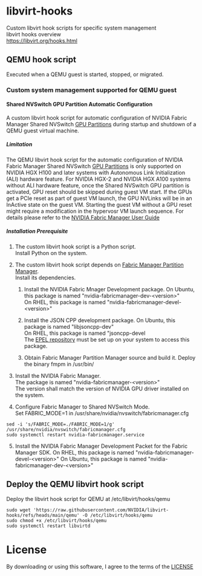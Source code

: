 # libvirt-hooks

Custom libvirt hook scripts for specific system management \
libvirt hooks overview\
https://libvirt.org/hooks.html

## QEMU hook script

Executed when a QEMU guest is started, stopped, or migrated.

### Custom system management supported for QEMU guest

#### Shared NVSwitch GPU Partition Automatic Configuration

A custom libvirt hook script for automatic configuration of NVIDIA Fabric Manager Shared NVSwitch [GPU Partitions](https://docs.nvidia.com/datacenter/tesla/fabric-manager-user-guide/index.html#gpu-partitions) during startup and shutdown of a QEMU guest virtual machine.

##### Limitation

The QEMU libvirt hook script for the automatic configuration of NVIDIA Fabric Manager Shared NVSwitch [GPU Partitions](https://docs.nvidia.com/datacenter/tesla/fabric-manager-user-guide/index.html#gpu-partitions) is only supported on NVIDIA HGX H100 and later systems with Autonomous Link Initialization (ALI) hardware feature.  For NVIDIA HGX-2 and NVIDIA HGX A100 systems without ALI hardware feature, once the Shared NVSwitch GPU partition is activated, GPU reset should be skipped during guest VM start.  If the GPUs get a PCIe reset as part of guest VM launch, the GPU NVLinks will be in an InActive state on the guest VM.  Starting the guest VM without a GPU reset might require a modification in the hypervosr VM launch sequence.  For details please refer to the [NVIDIA Fabric Manager User Guide](https://docs.nvidia.com/datacenter/tesla/fabric-manager-user-guide/index.html#starting-a-guest-virtual-machine)

##### Installation Prerequisite

1. The custom libvirt hook script is a Python script. \
Install Python on the system.

2. The custom libvirt hook script depends on [Fabric Manager Partition Manager](https://github.com/NVIDIA/Fabric-Manager-Client).  \
Install its dependencies.
    1. Install the NVIDIA Fabric Mnager Development package.
       On Ubuntu, this package is named "nvidia-fabricmanager-dev-\<version\>" \
       On RHEL, this package is named "nvidia-fabricmanager-devel-\<version\>"

    2. Install the JSON CPP development package.
       On Ubuntu, this package is named "libjsoncpp-dev" \
       On RHEL, this package is named "jsoncpp-devel \
       The [EPEL repository](https://www.redhat.com/en/blog/install-epel-linux) must be set up on your system to access this package.
       
    3. Obtain Fabric Manager Partition Manager source and build it.  Deploy the binary fmpm in /usr/bin/

3. Install the NVIDIA Fabric Manager. \
The package is named "nvidia-fabricmanager-\<version\>" \
The version shall match the version of NVIDIA GPU driver installed on the system.

4. Configure Fabric Manager to Shared NVSwitch Mode. \
Set FABRIC_MODE=1 in /usr/share/nvidia/nvswitch/fabricmanager.cfg

```
sed -i 's/FABRIC_MODE=./FABRIC_MODE=1/g' /usr/share/nvidia/nvswitch/fabricmanager.cfg
sudo systemctl restart nvidia-fabricmanager.service
```

5. Install the NVIDIA Fabric Manager Development Packet for the Fabric Manager SDK.
On RHEL, this package is named "nvidia-fabricmanager-devel-\<version\>"
On Ubuntu, this package is named "nvidia-fabricmanager-dev-\<version\>" 

## Deploy the QEMU libvirt hook script
Deploy the libvirt hook script for QEMU at /etc/libvirt/hooks/qemu
```
sudo wget 'https://raw.githubusercontent.com/NVIDIA/libvirt-hooks/refs/heads/main/qemu' -O /etc/libvirt/hooks/qemu
sudo chmod +x /etc/libvirt/hooks/qemu
sudo systemctl restart libvirtd
```
# License

By downloading or using this software, I agree to the terms of the [LICENSE](LICENSE)
